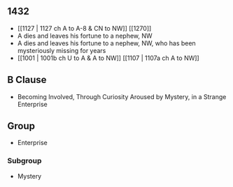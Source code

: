 ## 1432
- [[1127 | 1127 ch A to A-8 &amp; CN to NW]] [[1270]] 
- A dies and leaves his fortune to a nephew, NW
- A dies and leaves his fortune to a nephew, NW, who has been mysteriously missing for years
- [[1001 | 1001b ch U to A &amp; A to NW]] [[1107 | 1107a ch A to NW]] 

## B Clause
- Becoming Involved, Through Curiosity Aroused by Mystery, in a Strange Enterprise

## Group
- Enterprise

### Subgroup
- Mystery


